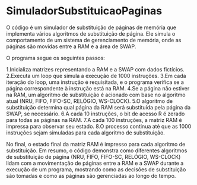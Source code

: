 # SimuladorSubstituicaoPaginas

O código é um simulador de substituição de páginas de memória que implementa vários algoritmos de substituição de página. Ele simula o comportamento de um sistema de gerenciamento de memória, onde as páginas são movidas entre a RAM e a área de SWAP.

O programa segue os seguintes passos:

1.Inicializa matrizes representando a RAM e a SWAP com dados fictícios.
2.Executa um loop que simula a execução de 1000 instruções.
3.Em cada iteração do loop, uma instrução é requisitada, e o programa verifica se a página correspondente à instrução está na RAM.
4.Se a página não estiver na RAM, um algoritmo de substituição é acionado com base no algoritmo atual (NRU, FIFO, FIFO-SC, RELÓGIO, WS-CLOCK).
5.O algoritmo de substituição determina qual página da RAM será substituída pela página da SWAP, se necessário.
6.A cada 10 instruções, o bit de acesso R é zerado para todas as páginas na RAM.
7.A cada 100 instruções, a matriz RAM é impressa para observar seu estado.
8.O processo continua até que as 1000 instruções sejam simuladas para cada algoritmo de substituição.

No final, o estado final da matriz RAM é impresso para cada algoritmo de substituição.
Em resumo, o código demonstra como diferentes algoritmos de substituição de página (NRU, FIFO, FIFO-SC, RELÓGIO, WS-CLOCK) lidam com a movimentação de páginas entre a RAM e a SWAP durante a execução de um programa, mostrando como as decisões de substituição são tomadas e como as páginas são gerenciadas ao longo do tempo.
